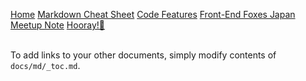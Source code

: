 [Home](/)
[Markdown Cheat Sheet](/docs/cheat-sheet)
[Code Features](/docs/code-features)
[Front-End Foxes Japan Meetup Note](/docs/front-end-foxes/meetup_note)
[Hooray!🎉](/docs/hooray)
<br><br>

To add links to your other documents, simply
modify contents of `docs/md/_toc.md`.